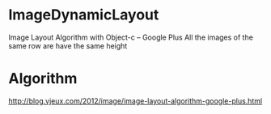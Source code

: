 ImageDynamicLayout
==================

Image Layout Algorithm with Object-c – Google Plus
All the images of the same row are have the same height

Algorithm
==================
http://blog.vjeux.com/2012/image/image-layout-algorithm-google-plus.html
